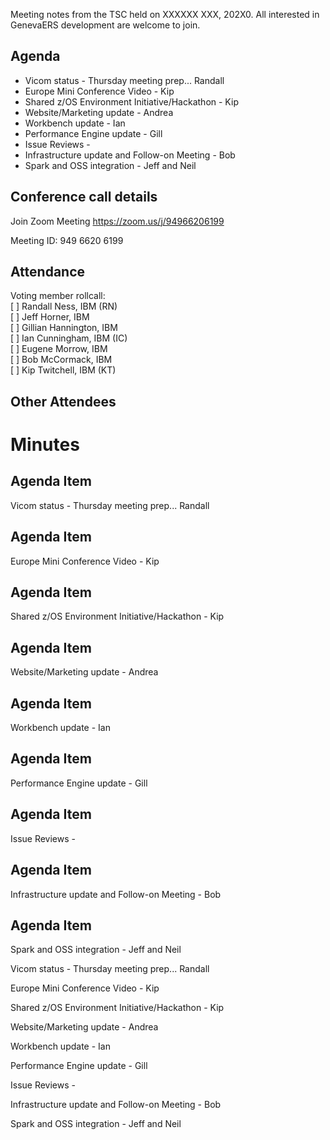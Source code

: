 Meeting notes from the TSC held on XXXXXX XXX, 202X0. All interested in GenevaERS development are welcome to join.

## Agenda
* Vicom status - Thursday meeting prep... Randall
* Europe Mini Conference Video - Kip
* Shared z/OS Environment Initiative/Hackathon - Kip
* Website/Marketing update - Andrea
* Workbench update - Ian
* Performance Engine update - Gill
* Issue Reviews - 
* Infrastructure update and Follow-on Meeting - Bob
* Spark and OSS integration - Jeff and Neil 

## Conference call details

Join Zoom Meeting
https://zoom.us/j/94966206199

Meeting ID: 949 6620 6199

## Attendance
Voting member rollcall:  
[  ] Randall Ness, IBM (RN)  
[  ] Jeff Horner, IBM  
[  ] Gillian Hannington, IBM  
[  ] Ian Cunningham, IBM (IC)  
[  ] Eugene Morrow, IBM  
[  ] Bob McCormack, IBM  
[  ] Kip Twitchell, IBM (KT)  

## Other Attendees
 
# Minutes

## Agenda Item
Vicom status - Thursday meeting prep... Randall

## Agenda Item
Europe Mini Conference Video - Kip

## Agenda Item
Shared z/OS Environment Initiative/Hackathon - Kip

## Agenda Item
Website/Marketing update - Andrea

## Agenda Item
Workbench update - Ian

## Agenda Item
Performance Engine update - Gill

## Agenda Item
Issue Reviews - 

## Agenda Item
Infrastructure update and Follow-on Meeting - Bob

## Agenda Item
Spark and OSS integration - Jeff and Neil 

















Vicom status - Thursday meeting prep... Randall

Europe Mini Conference Video - Kip

Shared z/OS Environment Initiative/Hackathon - Kip

Website/Marketing update - Andrea

Workbench update - Ian

Performance Engine update - Gill

Issue Reviews - 

Infrastructure update and Follow-on Meeting - Bob

Spark and OSS integration - Jeff and Neil